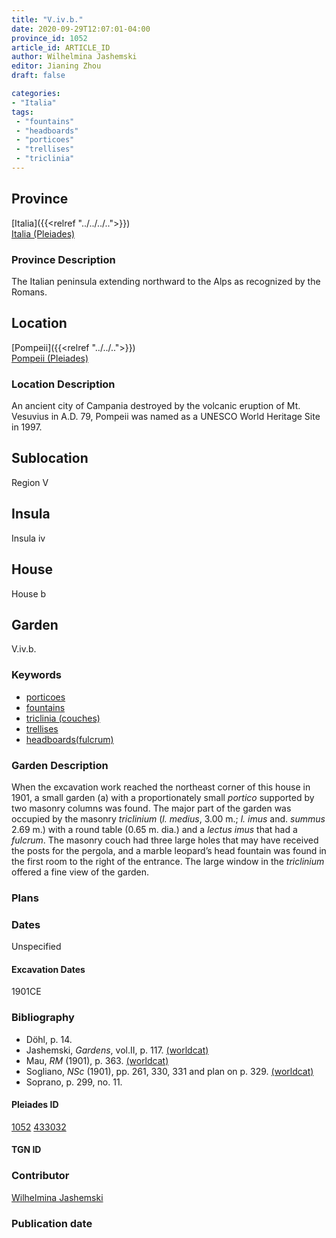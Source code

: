 ```yaml
---
title: "V.iv.b."
date: 2020-09-29T12:07:01-04:00
province_id: 1052
article_id: ARTICLE_ID
author: Wilhelmina Jashemski
editor: Jianing Zhou
draft: false

categories:
- "Italia"
tags:
 - "fountains"
 - "headboards"
 - "porticoes"
 - "trellises"
 - "triclinia"
---
```


## Province
[Italia]({{<relref "../../../..">}}) \
[Italia (Pleiades)](https://pleiades.stoa.org/places/1052)

### Province Description
<!-- DESCRIPTION -->
The Italian peninsula extending northward to the Alps as recognized by the Romans.


## Location
[Pompeii]({{<relref "../../..">}}) \
[Pompeii (Pleiades)](https://pleiades.stoa.org/places/433032)

<!--### Location Description-->
### Location Description
An ancient city of Campania destroyed by the volcanic eruption of Mt. Vesuvius in A.D. 79, Pompeii was named as a UNESCO World Heritage Site in 1997.

<!-- LEAVE THIS BLANK FOR NOW -->

## Sublocation
Region V


## Insula
Insula iv


## House
House b

## Garden
V.iv.b.

### Keywords
- [porticoes](http://vocab.getty.edu/page/aat/300004145)
- [fountains](http://vocab.getty.edu/page/aat/300006179)
- [triclinia (couches)](http://vocab.getty.edu/page/aat/300142552)
- [trellises](http://vocab.getty.edu/page/aat/300006785)
- [headboards(fulcrum)](http://vocab.getty.edu/page/aat/300040447)


### Garden Description
When the excavation work reached the northeast corner of this house in 1901, a small garden (a) with a proportionately small *portico* supported by two masonry columns was found. The major part of the garden was occupied by the masonry *triclinium* (*l. medius*, 3.00 m.; *l. imus* and. *summus* 2.69 m.) with a round table (0.65 m. dia.) and a *lectus imus* that had a *fulcrum*. The masonry couch had three large holes that may have received the posts for the pergola, and a marble leopard’s head fountain was found in the first room to the right of the entrance. The large window in the *triclinium* offered a fine view of the garden.
### Plans

<!--{{< figure src="../images/Euro_GaAq_Montreal_Villa de Séviac.png" alt="Topographic plan of the Villa de Séviac, a grand villa with a main structure around a vast peristyle, with exterior façade galleries and baths adjacent to a second courtyard to the south." title="Fig. 1: Topographic Plan of the Villa de Séviac, drawing by M. -P. R., based on the the 1/25000e map of the IGN." >}}
-->

<!--### Images-->


### Dates
Unspecified

#### Excavation Dates
1901CE

### Bibliography
* Döhl, p. 14.  
* Jashemski, *Gardens*, vol.II, p. 117. [(worldcat)](http://www.worldcat.org/oclc/1029851777)
* Mau, *RM* (1901), p. 363. [(worldcat)](http://www.worldcat.org/oclc/1189330863)
* Sogliano, *NSc* (1901), pp. 261, 330, 331 and plan on p. 329. [(worldcat)](http://www.worldcat.org/oclc/1091982220)
* Soprano, p. 299, no. 11.


<!--#### Periodo ID-->

<!-- [PERIODO_ID](https://pleiades.stoa.org/places/PLEIADES_ID) -->

#### Pleiades ID
[1052](https://pleiades.stoa.org/places/1052)
[433032](https://pleiades.stoa.org/places/433032)

#### TGN ID


### Contributor
[Wilhelmina Jashemski](https://lib.guides.umd.edu/c.php?g=326514&p=2193250)

### Publication date


<!--### Related articles-->

<!-- Links to other related articles. Leave blank for now -->